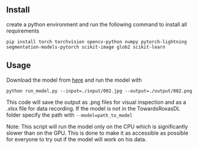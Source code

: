 ## Install
create a python environment and run the following command to install all requirements
```
pip install torch torchvision opencv-python numpy pytorch-lightning segmentation-models-pytorch scikit-image glob2 scikit-learn
```

## Usage
Download the model from [here](https://drive.google.com/file/d/1_U9YAKFDTgyjLzkLygomZDaGYlzNHIBn/view?usp=sharing) and run the model with
```
python run_model.py --input=./input/002.jpg --output=./output/002.png
```
This code will save the output as .png files for visual inspection and as a .xlsx file for data recording. If the model is not in the TowardsRoxasDL folder specify the path with `--model=path_to_model`

Note: This script will run the model only on the CPU which is significantly slower than on the GPU. This is done to make it as accessible as possible for everyone to try out if the model will work on his data.
```
